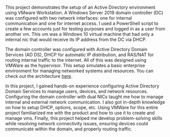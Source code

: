 This project demonstrates the setup of an Active Directory environment using VMware Workstation. A Windows Server 2019 domain controller (DC) was configured with two network interfaces: one for internal communication and one for internet access. I used a PowerShell script to create a few accounts just for testing purposes and logged in as a user from another vm. This vm was a Windows 10 virtual machine that had only a internal nic that would receive its IP address from the DC via DHCP. 

The domain controller was configured with Active Directory Domain Services (AD DS), DHCP for automatic IP distribution, and RAS/NAT for routing internal traffic to the internet. All of this was designed using VMWare as the hypervisor. This setup simulates a basic enterprise environment for managing networked systems and resources. You can check out the architecture [here](ADArchitecture.png).

In this project, I gained hands-on experience configuring Active Directory Domain Services to manage users, devices, and network resources. Configuring the domain controller with dual NICs taught me how to manage internal and external network communication. I also got in-depth knowledge on how to setup DHCP, options, scope, etc. Using VMWare for this entire project familiarized me with the product and how to use it to create and manage vms. Finally, this project helped me develop problem-solving skills while resolving network connectivity issues, ensuring devices could communicate within the domain, and properly routing traffic.
